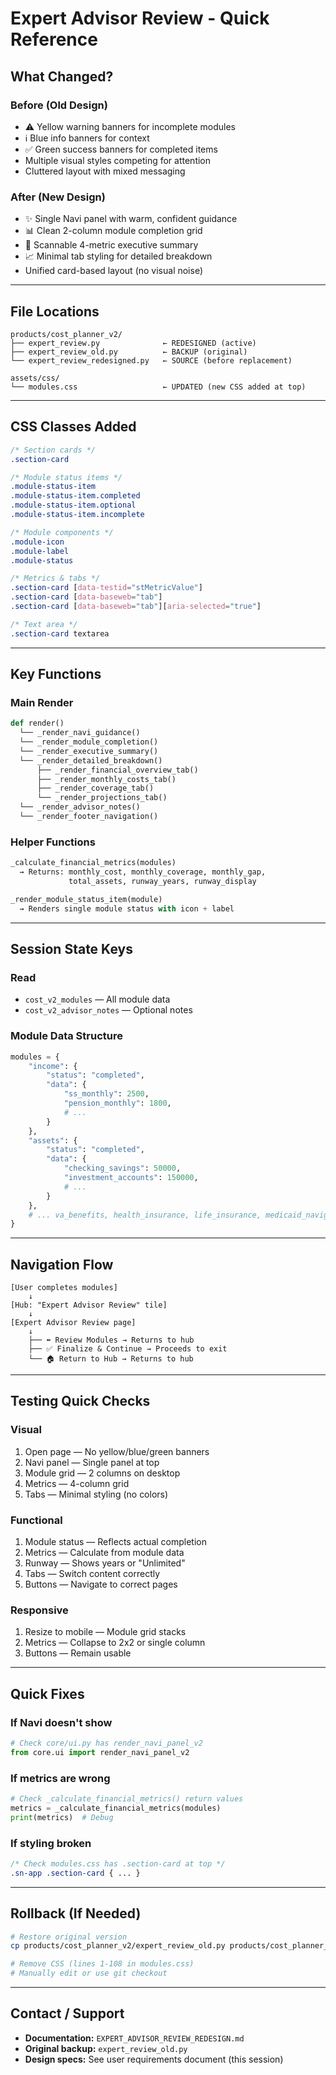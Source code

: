 # Expert Advisor Review - Quick Reference

## What Changed?

### Before (Old Design)
- ⚠️ Yellow warning banners for incomplete modules
- ℹ️ Blue info banners for context
- ✅ Green success banners for completed items
- Multiple visual styles competing for attention
- Cluttered layout with mixed messaging

### After (New Design)
- ✨ Single Navi panel with warm, confident guidance
- 📊 Clean 2-column module completion grid
- 💼 Scannable 4-metric executive summary
- 📈 Minimal tab styling for detailed breakdown
- Unified card-based layout (no visual noise)

---

## File Locations

```
products/cost_planner_v2/
├── expert_review.py              ← REDESIGNED (active)
├── expert_review_old.py          ← BACKUP (original)
└── expert_review_redesigned.py   ← SOURCE (before replacement)

assets/css/
└── modules.css                   ← UPDATED (new CSS added at top)
```

---

## CSS Classes Added

```css
/* Section cards */
.section-card

/* Module status items */
.module-status-item
.module-status-item.completed
.module-status-item.optional
.module-status-item.incomplete

/* Module components */
.module-icon
.module-label
.module-status

/* Metrics & tabs */
.section-card [data-testid="stMetricValue"]
.section-card [data-baseweb="tab"]
.section-card [data-baseweb="tab"][aria-selected="true"]

/* Text area */
.section-card textarea
```

---

## Key Functions

### Main Render
```python
def render()
  └── _render_navi_guidance()
  └── _render_module_completion()
  └── _render_executive_summary()
  └── _render_detailed_breakdown()
      ├── _render_financial_overview_tab()
      ├── _render_monthly_costs_tab()
      ├── _render_coverage_tab()
      └── _render_projections_tab()
  └── _render_advisor_notes()
  └── _render_footer_navigation()
```

### Helper Functions
```python
_calculate_financial_metrics(modules)
  → Returns: monthly_cost, monthly_coverage, monthly_gap,
             total_assets, runway_years, runway_display

_render_module_status_item(module)
  → Renders single module status with icon + label
```

---

## Session State Keys

### Read
- `cost_v2_modules` — All module data
- `cost_v2_advisor_notes` — Optional notes

### Module Data Structure
```python
modules = {
    "income": {
        "status": "completed",
        "data": {
            "ss_monthly": 2500,
            "pension_monthly": 1800,
            # ...
        }
    },
    "assets": {
        "status": "completed",
        "data": {
            "checking_savings": 50000,
            "investment_accounts": 150000,
            # ...
        }
    },
    # ... va_benefits, health_insurance, life_insurance, medicaid_navigation
}
```

---

## Navigation Flow

```
[User completes modules]
    ↓
[Hub: "Expert Advisor Review" tile]
    ↓
[Expert Advisor Review page]
    ↓
    ├── ⬅️ Review Modules → Returns to hub
    ├── ✅ Finalize & Continue → Proceeds to exit
    └── 🏠 Return to Hub → Returns to hub
```

---

## Testing Quick Checks

### Visual
1. Open page — No yellow/blue/green banners
2. Navi panel — Single panel at top
3. Module grid — 2 columns on desktop
4. Metrics — 4-column grid
5. Tabs — Minimal styling (no colors)

### Functional
1. Module status — Reflects actual completion
2. Metrics — Calculate from module data
3. Runway — Shows years or "Unlimited"
4. Tabs — Switch content correctly
5. Buttons — Navigate to correct pages

### Responsive
1. Resize to mobile — Module grid stacks
2. Metrics — Collapse to 2x2 or single column
3. Buttons — Remain usable

---

## Quick Fixes

### If Navi doesn't show
```python
# Check core/ui.py has render_navi_panel_v2
from core.ui import render_navi_panel_v2
```

### If metrics are wrong
```python
# Check _calculate_financial_metrics() return values
metrics = _calculate_financial_metrics(modules)
print(metrics)  # Debug
```

### If styling broken
```css
/* Check modules.css has .section-card at top */
.sn-app .section-card { ... }
```

---

## Rollback (If Needed)

```bash
# Restore original version
cp products/cost_planner_v2/expert_review_old.py products/cost_planner_v2/expert_review.py

# Remove CSS (lines 1-108 in modules.css)
# Manually edit or use git checkout
```

---

## Contact / Support

- **Documentation:** `EXPERT_ADVISOR_REVIEW_REDESIGN.md`
- **Original backup:** `expert_review_old.py`
- **Design specs:** See user requirements document (this session)
